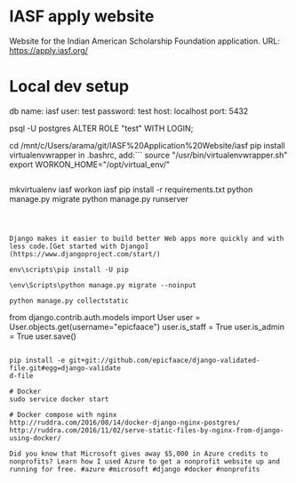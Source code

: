 # IASF apply website
Website for the Indian American Scholarship Foundation application.
URL: https://apply.iasf.org/

# Local dev setup
db name: iasf
user: test
password: test
host: localhost
port: 5432

psql -U postgres
ALTER ROLE "test" WITH LOGIN;

cd /mnt/c/Users/arama/git/IASF%20Application%20Website/iasf
pip install virtualenvwrapper
in .bashrc, add:```
source "/usr/bin/virtualenvwrapper.sh"
export WORKON_HOME="/opt/virtual_env/"
```
```
mkvirtualenv iasf
workon iasf
pip install -r requirements.txt
python manage.py migrate
python manage.py runserver
```



Django makes it easier to build better Web apps more quickly and with less code.[Get started with Django](https://www.djangoproject.com/start/)

env\scripts\pip install -U pip

\env\Scripts\python manage.py migrate --noinput

python manage.py collectstatic 

```
from django.contrib.auth.models import User
user = User.objects.get(username="epicfaace")
user.is_staff = True
user.is_admin = True
user.save()
```

pip install -e git+git://github.com/epicfaace/django-validated-file.git#egg=django-validate
d-file

# Docker
sudo service docker start

# Docker compose with nginx
http://ruddra.com/2016/08/14/docker-django-nginx-postgres/
http://ruddra.com/2016/11/02/serve-static-files-by-nginx-from-django-using-docker/

Did you know that Microsoft gives away $5,000 in Azure credits to nonprofits? Learn how I used Azure to get a nonprofit website up and running for free. #azure #microsoft #django #docker #nonprofits